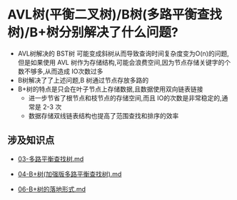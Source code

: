 # AVL树(平衡二叉树)/B树(多路平衡查找树)/B+树分别解决了什么问题?

- AVL树解决的 BST树 可能变成斜树从而导致查询时间复杂度变为O(n)的问题,但是如果使用 AVL 树作为存储结构,可能会浪费空间,因为节点存储关键字的个数不够多,从而造成 IO次数过多
- B树解决了了上述问题,B 树通过节点存放多路的
- B+树的特点是只会在叶子节点上存储数据,且数据使用双向链表链接
  - 进一步节省了根节点和枝节点的存储空间,而且 IO的次数是非常稳定的,通常是 2-3 次
  - 数据存储双线链表结构也提高了范围查找和排序的效率

## 涉及知识点

-  [03-多路平衡查找树.md](../../13-persistence/01-MySQL/02-索引/03-多路平衡查找树.md) 

-  [04-B+树(加强版多路平衡查找树).md](../../13-persistence/01-MySQL/02-索引/04-B+树(加强版多路平衡查找树).md) 

-  [06-B+树的落地形式.md](../../13-persistence/01-MySQL/02-索引/06-B+树的落地形式.md) 